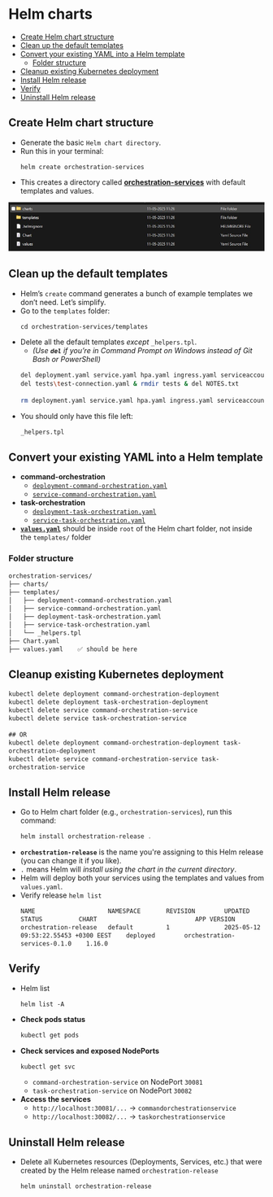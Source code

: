 # Helm charts
- [Create Helm chart structure](#create-helm-chart-structure)
- [Clean up the default templates](#clean-up-the-default-templates)
- [Convert your existing YAML into a Helm template](#convert-your-existing-yaml-into-a-helm-template)
  - [Folder structure](#folder-structure)
- [Cleanup existing Kubernetes deployment](#cleanup-existing-kubernetes-deployment)
- [Install Helm release](#install-helm-release)
- [Verify](#verify)
- [Uninstall Helm release](#uninstall-helm-release)
## Create Helm chart structure
- Generate the basic `Helm chart directory`. 
- Run this in your terminal:
  ```
  helm create orchestration-services
  ```
- This creates a directory called [**orchestration-services**](orchestration-services) with default templates and values.
<img src="images/directorystructure.jpg">

## Clean up the default templates
- Helm’s `create` command generates a bunch of example templates we don’t need. Let’s simplify.
- Go to the `templates` folder:
  ```
  cd orchestration-services/templates
  ```
- Delete all the default templates *except* `_helpers.tpl`.
  - *(Use **`del`** if you’re in Command Prompt on Windows instead of Git Bash or PowerShell)*
  ```bash
  del deployment.yaml service.yaml hpa.yaml ingress.yaml serviceaccount.yaml tests\test-connection.yaml
  del tests\test-connection.yaml & rmdir tests & del NOTES.txt

  rm deployment.yaml service.yaml hpa.yaml ingress.yaml serviceaccount.yaml tests/test-connection.yaml
  ```
- You should only have this file left:
  ```
  _helpers.tpl
  ```
## Convert your existing YAML into a Helm template
- **command-orchestration**
  - [`deployment-command-orchestration.yaml`](orchestration-services/templates/deployment-command-orchestration.yaml)
  - [`service-command-orchestration.yaml`](orchestration-services/templates/service-command-orchestration.yaml)
- **task-orchestration**
  - [`deployment-task-orchestration.yaml`](orchestration-services/templates/deployment-task-orchestration.yaml)
  - [`service-task-orchestration.yaml`](orchestration-services/templates/service-task-orchestration.yaml)
- [**`values.yaml`**](orchestration-services/templates/values.yaml) should be inside `root` of the Helm chart folder, not inside the `templates/` folder
### Folder structure
```pgsql
orchestration-services/
├── charts/
├── templates/
│   ├── deployment-command-orchestration.yaml
│   ├── service-command-orchestration.yaml
│   ├── deployment-task-orchestration.yaml
│   ├── service-task-orchestration.yaml
│   └── _helpers.tpl
├── Chart.yaml
├── values.yaml    ✅ should be here
```
## Cleanup existing Kubernetes deployment 
```
kubectl delete deployment command-orchestration-deployment
kubectl delete deployment task-orchestration-deployment
kubectl delete service command-orchestration-service
kubectl delete service task-orchestration-service

## OR
kubectl delete deployment command-orchestration-deployment task-orchestration-deployment
kubectl delete service command-orchestration-service task-orchestration-service
```
## Install Helm release
- Go to Helm chart folder (e.g., `orchestration-services`), run this command:
  ```powershell
  helm install orchestration-release . 
  ```
- **`orchestration-release`** is the name you're assigning to this Helm release (you can change it if you like).
- `.` means Helm will *install using the chart in the current directory*.
- Helm will deploy both your services using the templates and values from `values.yaml`.
- Verify release `helm list`
  ```
  NAME                    NAMESPACE       REVISION        UPDATED                                 STATUS          CHART                           APP VERSION
  orchestration-release   default         1               2025-05-12 09:53:22.55453 +0300 EEST    deployed        orchestration-services-0.1.0    1.16.0
  ```
## Verify
- Helm list
  ```
  helm list -A
  ```
- **Check pods status**
  ```powershell
  kubectl get pods
  ```
- **Check services and exposed NodePorts**
  ```powershell
  kubectl get svc
  ```
  * `command-orchestration-service` on NodePort `30081`
  * `task-orchestration-service` on NodePort `30082`
- **Access the services**
  - `http://localhost:30081/...` → `commandorchestrationservice`
  - `http://localhost:30082/...` → `taskorchestrationservice`
## Uninstall Helm release
- Delete all Kubernetes resources (Deployments, Services, etc.) that were created by the Helm release named `orchestration-release`
  ```
  helm uninstall orchestration-release
  ``` 
